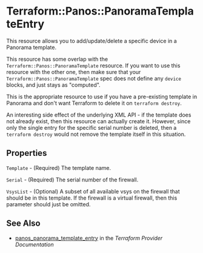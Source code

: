 # Terraform::Panos::PanoramaTemplateEntry

This resource allows you to add/update/delete a specific device in a Panorama
template.

This resource has some overlap with the `Terraform::Panos::PanoramaTemplate`
resource.  If you want to use this resource with the other one, then make
sure that your `Terraform::Panos::PanoramaTemplate` spec does not define any
`device` blocks, and just stays as "computed".

This is the appropriate resource to use if you have a pre-existing template
in Panorama and don't want Terraform to delete it on `terraform destroy`.

An interesting side effect of the underlying XML API - if the template does
not already exist, then this resource can actually create it.  However, since
only the single entry for the specific serial number is deleted, then a
`terraform destroy` would not remove the template itself in this situation.

## Properties

`Template` - (Required) The template name.

`Serial` - (Required) The serial number of the firewall.

`VsysList` - (Optional) A subset of all available vsys on the firewall that should be in this template.  If the firewall is a virtual firewall, then this parameter should just be omitted.


## See Also

* [panos_panorama_template_entry](https://www.terraform.io/docs/providers/panos/r/panorama_template_entry.html) in the _Terraform Provider Documentation_
